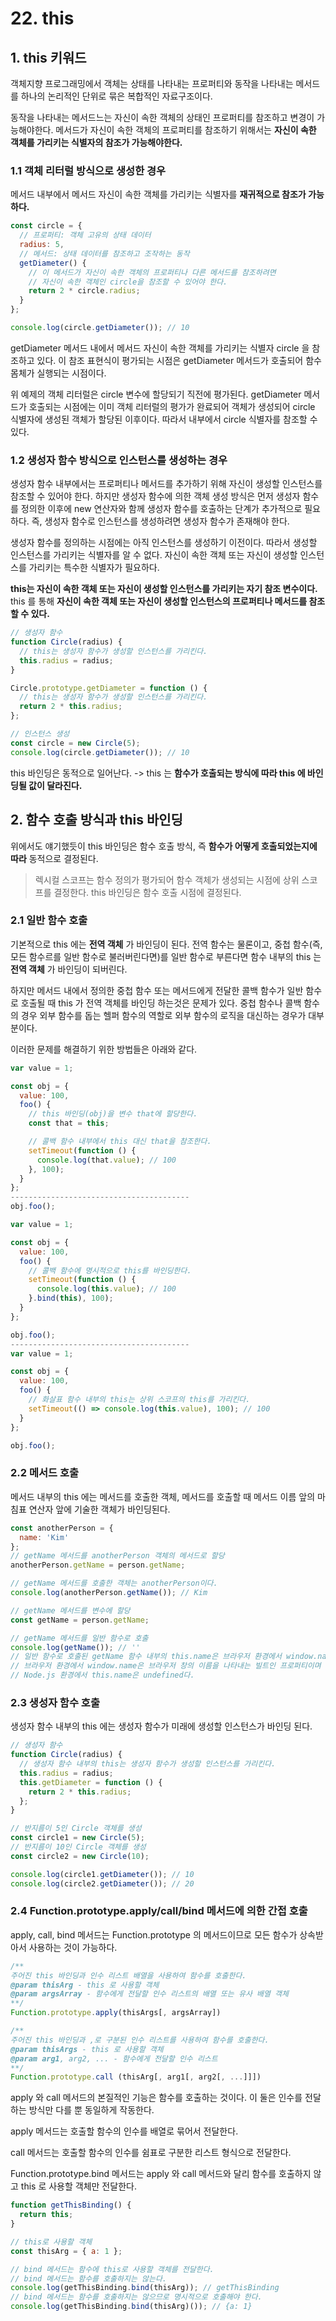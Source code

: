 # 22. this

## 1. this 키워드

객체지향 프로그래밍에서 객체는 상태를 나타내는 프로퍼티와 동작을 나타내는 메서드를 하나의 논리적인 단위로 묶은 복합적인 자료구조이다.  

동작을 나타내는 메서드느는 자신이 속한 객체의 상태인 프로퍼티를 참조하고 변경이 가능해야한다. 메서드가 자신이 속한 객체의 프로퍼티를 참조하기 위해서는 **자신이 속한 객체를 가리키는 식별자의 참조가 가능해야한다.**

### 1.1 객체 리터럴 방식으로 생성한 경우

메서드 내부에서 메서드 자신이 속한 객체를 가리키는 식별자를 **재귀적으로 참조가 가능하다.**

```javascript
const circle = {
  // 프로퍼티: 객체 고유의 상태 데이터
  radius: 5,
  // 메서드: 상태 데이터를 참조하고 조작하는 동작
  getDiameter() {
    // 이 메서드가 자신이 속한 객체의 프로퍼티나 다른 메서드를 참조하려면
    // 자신이 속한 객체인 circle을 참조할 수 있어야 한다.
    return 2 * circle.radius;
  }
};

console.log(circle.getDiameter()); // 10
```

getDiameter 메서드 내에서 메서드 자신이 속한 객체를 가리키는 식별자 circle 을 참조하고 있다. 이 참조 표현식이 평가되는 시점은 getDiameter 메서드가 호출되어 함수 몸체가 실행되는 시점이다.

위 예제의 객체 리터럴은 circle 변수에 할당되기 직전에 평가된다. getDiameter 메서드가 호출되는 시점에는 이미 객체 리터럴의 평가가 완료되어 객체가 생성되어 circle 식별자에 생성된 객체가 할당된 이후이다. 따라서 내부에서 circle 식별자를 참조할 수 있다.

### 1.2 생성자 함수 방식으로 인스턴스를 생성하는 경우

생성자 함수 내부에서는 프로퍼티나 메서드를 추가하기 위해 자신이 생성할 인스턴스를 참조할 수 있어야 한다. 하지만 생성자 함수에 의한 객체 생성 방식은 먼저 생성자 함수를 정의한 이후에 new 연산자와 함께 생성자 함수를 호출하는 단계가 추가적으로 필요하다. 즉, 생성자 함수로 인스턴스를 생성하려면 생성자 함수가 존재해야 한다.

생성자 함수를 정의하는 시점에는 아직 인스턴스를 생성하기 이전이다. 따라서 생성할 인스턴스를 가리키는 식별자를 알 수 없다. 자신이 속한 객체 또는 자신이 생성할 인스턴스를 가리키는 특수한 식별자가 필요하다.

**this는 자신이 속한 객체 또는 자신이 생성할 인스턴스를 가리키는 자기 참조 변수이다.** this 를 통해 **자신이 속한 객체 또는 자신이 생성할 인스턴스의 프로퍼티나 메서드를 참조할 수 있다.**

```javascript
// 생성자 함수
function Circle(radius) {
  // this는 생성자 함수가 생성할 인스턴스를 가리킨다.
  this.radius = radius;
}

Circle.prototype.getDiameter = function () {
  // this는 생성자 함수가 생성할 인스턴스를 가리킨다.
  return 2 * this.radius;
};

// 인스턴스 생성
const circle = new Circle(5);
console.log(circle.getDiameter()); // 10
```

this 바인딩은 동적으로 일어난다. -> this 는 **함수가 호출되는 방식에 따라 this 에 바인딩될 값이 달라진다.**

## 2. 함수 호출 방식과 this 바인딩

위에서도 얘기했듯이 this 바인딩은 함수 호출 방식, 즉 **함수가 어떻게 호출되었는지에 따라** 동적으로 결정된다.

> 렉시컬 스코프는 함수 정의가 평가되어 함수 객체가 생성되는 시점에 상위 스코프를 결정한다. this 바인딩은 함수 호출 시점에 결정된다.

### 2.1 일반 함수 호출

기본적으로 this 에는 **전역 객체** 가 바인딩이 된다. 전역 함수는 물론이고, 중첩 함수(즉, 모든 함수르를 일반 함수로 불러버린다면)를 일반 함수로 부른다면 함수 내부의 this 는 **전역 객체** 가 바인딩이 되버린다.

하지만 메서드 내에서 정의한 중첩 함수 또는 메서드에게 전달한 콜백 함수가 일반 함수로 호출될 때 this 가 전역 객체를 바인딩 하는것은 문제가 있다. 중첩 함수나 콜백 함수의 경우 외부 함수를 돕는 헬퍼 함수의 역할로 외부 함수의 로직을 대신하는 경우가 대부분이다.

이러한 문제를 해결하기 위한 방법들은 아래와 같다.

```javascript
var value = 1;

const obj = {
  value: 100,
  foo() {
    // this 바인딩(obj)을 변수 that에 할당한다.
    const that = this;

    // 콜백 함수 내부에서 this 대신 that을 참조한다.
    setTimeout(function () {
      console.log(that.value); // 100
    }, 100);
  }
};
----------------------------------------
obj.foo();

var value = 1;

const obj = {
  value: 100,
  foo() {
    // 콜백 함수에 명시적으로 this를 바인딩한다.
    setTimeout(function () {
      console.log(this.value); // 100
    }.bind(this), 100);
  }
};

obj.foo();
----------------------------------------
var value = 1;

const obj = {
  value: 100,
  foo() {
    // 화살표 함수 내부의 this는 상위 스코프의 this를 가리킨다.
    setTimeout(() => console.log(this.value), 100); // 100
  }
};

obj.foo();
```

### 2.2 메서드 호출

메서드 내부의 this 에는 메서드를 호출한 객체, 메서드를 호출할 때 메서드 이름 앞의 마침표 연산자 앞에 기술한 객체가 바인딩된다.

```javascript
const anotherPerson = {
  name: 'Kim'
};
// getName 메서드를 anotherPerson 객체의 메서드로 할당
anotherPerson.getName = person.getName;

// getName 메서드를 호출한 객체는 anotherPerson이다.
console.log(anotherPerson.getName()); // Kim

// getName 메서드를 변수에 할당
const getName = person.getName;

// getName 메서드를 일반 함수로 호출
console.log(getName()); // ''
// 일반 함수로 호출된 getName 함수 내부의 this.name은 브라우저 환경에서 window.name과 같다.
// 브라우저 환경에서 window.name은 브라우저 창의 이름을 나타내는 빌트인 프로퍼티이며 기본값은 ''이다.
// Node.js 환경에서 this.name은 undefined다.
```

### 2.3 생성자 함수 호출

생성자 함수 내부의 this 에는 생성자 함수가 미래에 생성할 인스턴스가 바인딩 된다.

```javascript
// 생성자 함수
function Circle(radius) {
  // 생성자 함수 내부의 this는 생성자 함수가 생성할 인스턴스를 가리킨다.
  this.radius = radius;
  this.getDiameter = function () {
    return 2 * this.radius;
  };
}

// 반지름이 5인 Circle 객체를 생성
const circle1 = new Circle(5);
// 반지름이 10인 Circle 객체를 생성
const circle2 = new Circle(10);

console.log(circle1.getDiameter()); // 10
console.log(circle2.getDiameter()); // 20
```

### 2.4 Function.prototype.apply/call/bind 메서드에 의한 간접 호출

apply, call, bind 메서드는 Function.prototype 의 메서드이므로 모든 함수가 상속받아서 사용하는 것이 가능하다.

```javascript
/**
주어진 this 바인딩과 인수 리스트 배열을 사용하여 함수를 호출한다.
@param thisArg - this 로 사용할 객체
@param argsArray - 함수에게 전달할 인수 리스트의 배열 또는 유사 배열 객체
**/
Function.prototype.apply(thisArgs[, argsArray])

/**
주어진 this 바인딩과 ,로 구분된 인수 리스트를 사용하여 함수를 호출한다.
@param thisArgs - this 로 사용할 객체
@param arg1, arg2, ... - 함수에게 전달할 인수 리스트
**/
Function.prototype.call (thisArg[, arg1[, arg2[, ...]]])
```

apply 와 call 메서드의 본질적인 기능은 함수를 호출하는 것이다. 이 둘은 인수를 전달하는 방식만 다를 뿐 동일하게 작동한다.

apply 메서드는 호출할 함수의 인수를 배열로 묶어서 전달한다. 

call 메서드는 호출할 함수의 인수를 쉼표로 구분한 리스트 형식으로 전달한다.

Function.prototype.bind 메서드는 apply 와 call 메서드와 달리 함수를 호출하지 않고 this 로 사용할 객체만 전달한다.

```javascript
function getThisBinding() {
  return this;
}

// this로 사용할 객체
const thisArg = { a: 1 };

// bind 메서드는 함수에 this로 사용할 객체를 전달한다.
// bind 메서드는 함수를 호출하지는 않는다.
console.log(getThisBinding.bind(thisArg)); // getThisBinding
// bind 메서드는 함수를 호출하지는 않으므로 명시적으로 호출해야 한다.
console.log(getThisBinding.bind(thisArg)()); // {a: 1}
```

